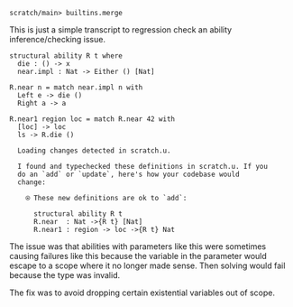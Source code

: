 ``` ucm :hide
scratch/main> builtins.merge

```

This is just a simple transcript to regression check an ability
inference/checking issue.

``` unison
structural ability R t where
  die : () -> x
  near.impl : Nat -> Either () [Nat]

R.near n = match near.impl n with
  Left e -> die ()
  Right a -> a

R.near1 region loc = match R.near 42 with
  [loc] -> loc
  ls -> R.die ()
```

``` ucm :added-by-ucm
  Loading changes detected in scratch.u.

  I found and typechecked these definitions in scratch.u. If you
  do an `add` or `update`, here's how your codebase would
  change:
  
    ⍟ These new definitions are ok to `add`:
    
      structural ability R t
      R.near  : Nat ->{R t} [Nat]
      R.near1 : region -> loc ->{R t} Nat

```

The issue was that abilities with parameters like this were sometimes
causing failures like this because the variable in the parameter would
escape to a scope where it no longer made sense. Then solving would
fail because the type was invalid.

The fix was to avoid dropping certain existential variables out of
scope.
